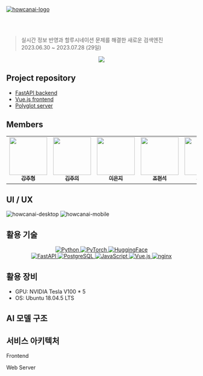 
[![howcanai-logo](https://github.com/boostcampaitech5/level3_recsys_finalproject-recsys-11/assets/93419379/431b5bb5-572f-4395-971b-1618863456c2)](https://howcan.ai/)

<br><br>

> 실시간 정보 반영과 할루시네이션 문제를 해결한 새로운 검색엔진  
> 2023.06.30 ~ 2023.07.28 (29일)


<p align="center"><a href="https://hits.seeyoufarm.com"><img src="https://hits.seeyoufarm.com/api/count/incr/badge.svg?url=https%3A%2F%2Fgithub.com%2Fboostcampaitech5%2Flevel3_recsys_finalproject-recsys-11%2F&count_bg=%23555555&title_bg=%237B31C2&icon=&icon_color=%23E7E7E7&title=hits&edge_flat=false"/></a></p>

## Project repository
- [FastAPI backend](https://github.com/NewRecsys/howcanai-backend)
- [Vue.js frontend](https://github.com/NewRecsys/howcanai-frontend)
- [Polyglot server](https://github.com/NewRecsys/howcanai-model)


## Members
<div align="center">
<table>
  <tr>
     <td align="center">
        <a href="https://github.com/gangjoohyeong">
          <img src="https://avatars.githubusercontent.com/u/93419379?v=4" width="100px" alt=""/><br />
          <sub><b>강주형</b></sub>
        </a><br/>
    </td>
    <td align="center">
        <a href="https://github.com/watchstep">
          <img src="https://avatars.githubusercontent.com/u/88659167?v=4" width="100px" alt=""/><br />
          <sub><b>김주의</b></sub>
        </a><br/>
    </td>
    <td align="center">
        <a href="https://github.com/eunjios">
          <img src="https://avatars.githubusercontent.com/u/77034159?v=4" width="100px" alt=""/><br />
          <sub><b>이은지</b></sub>
        </a><br/>
    </td>
    <td align="center">
        <a href="https://github.com/hoyajigi">
          <img src="https://avatars.githubusercontent.com/u/1335881?v=4" width="100px" alt=""/><br />
          <sub><b>조현석</b></sub>
        </a><br/>
    </td>
    <td align="center">
        <a href="https://github.com/MSGitt">
          <img src="https://avatars.githubusercontent.com/u/121923924?v=4" width="100px" alt=""/><br />
          <sub><b>최민수</b></sub><br/>
        </a>
    </td>
  </tr>
</table>
</div>




## UI / UX
![howcanai-desktop](https://github.com/boostcampaitech5/level3_recsys_finalproject-recsys-11/assets/93419379/a81d8850-4afa-4791-b30a-845019fe09dd)
![howcanai-mobile](https://github.com/boostcampaitech5/level3_recsys_finalproject-recsys-11/assets/93419379/941a322f-e082-4cdd-ad1d-bf5ee173a244)



## 활용 기술

<p align="center">
  
<a href="https://www.python.org/">
  <img src="https://img.shields.io/badge/Python-3776AB?style=flat-square&logo=python&logoColor=white" alt="Python">
</a> 
<a href="https://pytorch.org/">
  <img src="https://img.shields.io/badge/PyTorch-EE4C2C?style=flat-square&logo=pytorch&logoColor=white" alt="PyTorch">
</a>
<a href="https://huggingface.co/">
  <img src="https://img.shields.io/badge/HuggingFace-000?style=flat-square&logo=huggingface&logoColor=white" alt="HuggingFace">
</a>

<br>

<a href="https://fastapi.tiangolo.com/">
  <img src="https://img.shields.io/badge/FastAPI-009688?style=flat-square&logo=fastapi&logoColor=white" alt="FastAPI">
</a>
<a href="https://www.postgresql.org/">
  <img src="https://img.shields.io/badge/PostgreSQL-336791?style=flat-square&logo=postgresql&logoColor=white" alt="PostgreSQL">
</a>
<a href="https://www.javascript.com/">
  <img src="https://img.shields.io/badge/JavaScript-F7DF1E?style=flat-square&logo=javascript&logoColor=black" alt="JavaScript">
</a>
<a href="https://vuejs.org/">
  <img src="https://img.shields.io/badge/Vue.js-4FC08D?style=flat-square&logo=vue.js&logoColor=white" alt="Vue.js">
</a>
<a href="https://nginx.org/">
  <img src="https://img.shields.io/badge/nginx-009639?style=flat-square&logo=nginx&logoColor=white" alt="nginx">
</a>

</p>


## 활용 장비

- GPU: NVIDIA Tesla V100 * 5
- OS: Ubuntu 18.04.5 LTS

## AI 모델 구조


## 서비스 아키텍처

Frontend

Web Server





